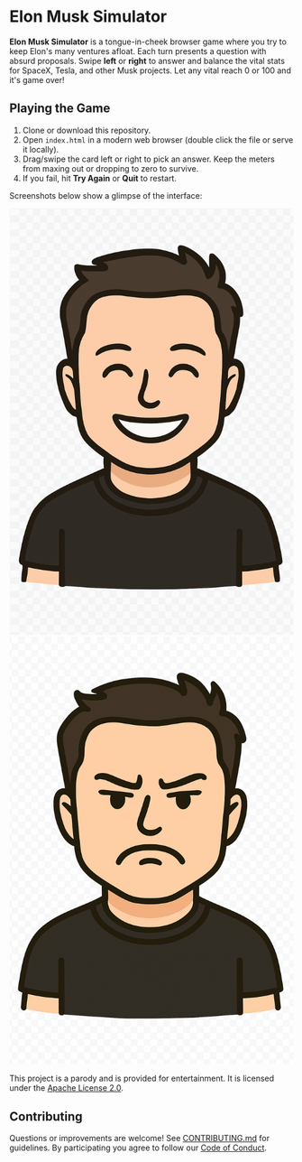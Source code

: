 # Elon Musk Simulator

**Elon Musk Simulator** is a tongue-in-cheek browser game where you try to keep Elon's many ventures afloat. Each turn presents a question with absurd proposals. Swipe **left** or **right** to answer and balance the vital stats for SpaceX, Tesla, and other Musk projects. Let any vital reach 0 or 100 and it's game over!

## Playing the Game
1. Clone or download this repository.
2. Open `index.html` in a modern web browser (double click the file or serve it locally).
3. Drag/swipe the card left or right to pick an answer. Keep the meters from maxing out or dropping to zero to survive.
4. If you fail, hit **Try Again** or **Quit** to restart.

Screenshots below show a glimpse of the interface:

![Elon happy](elon_musk_happy.png)
![Elon angry](elon_musk_angry.png)

This project is a parody and is provided for entertainment. It is licensed under the [Apache License 2.0](LICENSE).

## Contributing

Questions or improvements are welcome! See [CONTRIBUTING.md](CONTRIBUTING.md) for guidelines. By participating you agree to follow our [Code of Conduct](CODE_OF_CONDUCT.md).
